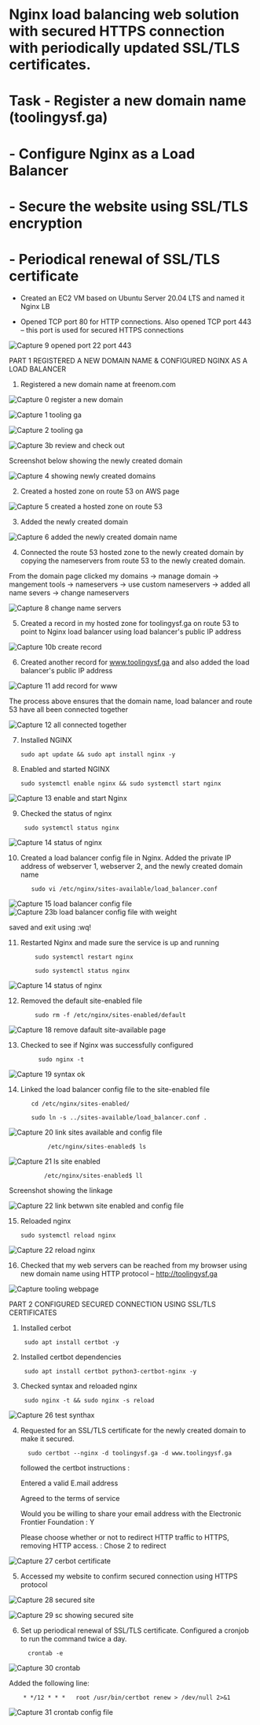 
# Nginx load balancing web solution with secured HTTPS connection with periodically updated SSL/TLS certificates.

# Task -  Register a new domain name (toolingysf.ga)
     
 #     - Configure Nginx as a Load Balancer
     
#       - Secure the website using SSL/TLS encryption

#      - Periodical renewal of SSL/TLS certificate


- Created an EC2 VM based on Ubuntu Server 20.04 LTS and named it Nginx LB 
   
 - Opened TCP port 80 for HTTP connections. Also opened TCP port 443 – this port is used for secured HTTPS connections
 
![Capture 9 opened port 22   port 443](https://user-images.githubusercontent.com/92916632/151833451-ef4c6800-a043-4e48-9610-104cd02c38d7.PNG)

PART 1 REGISTERED A NEW DOMAIN NAME & CONFIGURED NGINX AS A LOAD BALANCER


1. Registered a new domain name at freenom.com
  
  ![Capture 0 register a new domain](https://user-images.githubusercontent.com/92916632/151789392-60aefa59-261c-463f-b3cd-0ea0c2295d3c.PNG)


![Capture 1 tooling ga](https://user-images.githubusercontent.com/92916632/151788150-949887c9-8419-44e3-9092-aa9a7fe31eb2.PNG)

![Capture 2 tooling ga](https://user-images.githubusercontent.com/92916632/151788340-2f1abb2c-5b67-4206-8240-70842fbbf1b2.PNG)

![Capture 3b  review and check out](https://user-images.githubusercontent.com/92916632/151788847-6cb12391-9b31-4c2d-8072-d5f7271a2dc6.PNG)

Screenshot below showing the newly created domain

![Capture 4 showing newly created domains](https://user-images.githubusercontent.com/92916632/151788486-2f5773ac-014b-4870-b55f-f690f3033439.PNG)


2. Created a hosted zone on route 53 on AWS page

![Capture 5 created a hosted zone on route 53](https://user-images.githubusercontent.com/92916632/151797020-fbbba70a-2011-4c8f-814d-8cb6031e413e.PNG)

 
   
  3. Added the newly created domain
   
 ![Capture 6 added the newly created domain name](https://user-images.githubusercontent.com/92916632/151798695-9eda39f1-a249-4ea4-95b2-2a8cf41160cb.PNG) 
 

4.  Connected the route 53 hosted zone to the newly created domain by copying the nameservers from route 53 to the newly created domain. 
 
 From the domain page clicked my domains → manage domain → mangement tools →  nameservers → use custom nameservers → added all name severs → change nameservers
 
 ![Capture 8 change name servers](https://user-images.githubusercontent.com/92916632/151801876-84129e67-fd84-4cab-8a12-d4e10ac1eec1.PNG)

  
5. Created a record in my hosted zone for toolingysf.ga on route 53  to point to Nginx load balancer using load balancer's public IP address

![Capture 10b create record](https://user-images.githubusercontent.com/92916632/151838437-99bd337c-6747-407b-9c3a-fee689c47bf5.PNG)


6. Created another record for www.toolingysf.ga  and also added the load balancer's public IP address

![Capture 11 add record for www](https://user-images.githubusercontent.com/92916632/151839691-319965f0-c5a0-4a7c-87f1-cd5516fa3039.PNG)


The process above ensures that the domain name, load balancer and route 53 have all been connected together

![Capture 12 all connected together](https://user-images.githubusercontent.com/92916632/151841000-6e8cac77-08fa-402f-b3a9-22b0774e6a2f.PNG)



 7. Installed NGINX 

        sudo apt update && sudo apt install nginx -y
        
 
 8. Enabled and started NGINX

        sudo systemctl enable nginx && sudo systemctl start nginx         
 ![Capture 13 enable and start Nginx](https://user-images.githubusercontent.com/92916632/151845362-6c84bd02-0779-4d24-902e-0f21ad0150d6.PNG)
 
 9.  Checked the status of nginx 

          sudo systemctl status nginx

  
  ![Capture 14 status of nginx](https://user-images.githubusercontent.com/92916632/151845960-c1170e07-c8ca-4718-87ba-2f74d320051e.PNG)
  
 10. Created a load balancer config file in Nginx. Added the private IP address of webserver 1, webserver 2, and the newly created domain name

    
            sudo vi /etc/nginx/sites-available/load_balancer.conf
            

![Capture 15 load balancer config file](https://user-images.githubusercontent.com/92916632/151888513-6395bd53-bad6-4743-a60f-502a841964f4.PNG)
![Capture 23b load balancer config file with weight](https://user-images.githubusercontent.com/92916632/151890270-d9934968-1b51-4d20-bd9e-9e9e20e40bf1.PNG)

saved and exit using :wq!


11. Restarted Nginx and made sure the service is up and running

            sudo systemctl restart nginx

            sudo systemctl status nginx
            
![Capture 14 status of nginx](https://user-images.githubusercontent.com/92916632/151890931-a3042391-b56a-40e6-8fa5-75e798af82dc.PNG)
  
   
 12. Removed the default site-enabled file
   
             sudo rm -f /etc/nginx/sites-enabled/default

![Capture 18 remove dafault site-available page](https://user-images.githubusercontent.com/92916632/151866652-4248a47f-393b-4bcc-8591-c27d3a253ed4.PNG)


13. Checked to see if Nginx was successfully configured

             sudo nginx -t 

![Capture 19 syntax ok](https://user-images.githubusercontent.com/92916632/151870567-70f42f12-bc29-4631-95f8-68bab7464bae.PNG)
 

14. Linked the load balancer config file to the site-enabled file
     
           cd /etc/nginx/sites-enabled/
 
           sudo ln -s ../sites-available/load_balancer.conf .
           
   ![Capture 20 link sites available and config file](https://user-images.githubusercontent.com/92916632/151873263-011b15b6-11f8-4b77-a32c-09f5021ce252.PNG) 
   
               /etc/nginx/sites-enabled$ ls 
            
   ![Capture 21 ls site enabled](https://user-images.githubusercontent.com/92916632/151874278-b35917f5-f6b9-409b-948b-0936451f50ae.PNG)


              /etc/nginx/sites-enabled$ ll           
 
 Screenshot showing the linkage 
            
  ![Capture 22 link betwwn site enabled and config file](https://user-images.githubusercontent.com/92916632/151874453-b73da9b9-0cd1-4f4f-b254-95d1644a53ef.PNG)
  
 15. Reloaded nginx 
  
         sudo systemctl reload nginx         
 
![Capture 22 reload nginx](https://user-images.githubusercontent.com/92916632/151881817-a2bfd908-9fdf-4fd8-818e-364a0747e00e.PNG) 


16. Checked that my web servers can be reached from my browser using new domain name using HTTP protocol – http://toolingysf.ga

![Capture tooling webpage](https://user-images.githubusercontent.com/92916632/152041004-09daa304-b0f7-409c-9c39-5b57a99da865.PNG)



PART 2 CONFIGURED SECURED CONNECTION USING SSL/TLS CERTIFICATES  

1.  Installed cerbot

         sudo apt install certbot -y 
         

2.  Installed certbot dependencies 

         sudo apt install certbot python3-certbot-nginx -y
         
3. Checked syntax and reloaded nginx

        sudo nginx -t && sudo nginx -s reload

![Capture 26 test synthax](https://user-images.githubusercontent.com/92916632/152212395-3f5e73bb-bab4-4f21-ae67-0fde49859623.PNG)


4. Requested for an SSL/TLS certificate for the newly created domain to make it secured. 

  
         sudo certbot --nginx -d toolingysf.ga -d www.toolingysf.ga
         
   followed the certbot instructions : 
   
   Entered a valid E.mail address
   
   Agreed to the terms of service
   
   Would you be willing to share your email address with the Electronic Frontier Foundation : Y
   
   
    Please choose whether or not to redirect HTTP traffic to HTTPS, removing HTTP access.  : Chose 2 to redirect
    
 ![Capture 27 cerbot certificate](https://user-images.githubusercontent.com/92916632/152241383-9d44b323-f726-4df9-bae6-65df1602dd3e.PNG)
 
 
 5. Accessed my website to confirm secured connection using HTTPS protocol

  ![Capture 28 secured site](https://user-images.githubusercontent.com/92916632/152245159-58d55b90-6a68-4655-b27b-3a7448724bda.PNG)
  
 
![Capture 29 sc showing secured site](https://user-images.githubusercontent.com/92916632/152245248-ea502b42-f198-4487-88c7-95b2e669fc96.PNG)


6.  Set up periodical renewal of  SSL/TLS certificate. Configured a cronjob to run the command twice a day. 

          crontab -e
          
  ![Capture 30 crontab](https://user-images.githubusercontent.com/92916632/152246806-c313e462-8a85-4478-99eb-d86f4bc06577.PNG)
  
  
  Added the following line:
  
        * */12 * * *   root /usr/bin/certbot renew > /dev/null 2>&1
        
   
  ![Capture  31 crontab config file](https://user-images.githubusercontent.com/92916632/152247143-746169b1-2331-415a-8690-824b68daf59f.PNG) 




  




